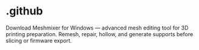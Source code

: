 # .github
Download Meshmixer for Windows — advanced mesh editing tool for 3D printing preparation. Remesh, repair, hollow, and generate supports before slicing or firmware export.
